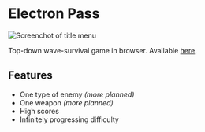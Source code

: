 # Electron Pass

![Screenchot of title menu](https://lh3.googleusercontent.com/27mckoZtIBCYPxSnMi-Q8u4pieDWGJ0df23y6-cfylpYSrKrLMkPEPdBXf7bp7U5mGZzzfAgUbafgHcaSsoYelIitGLRIs2scVI5upE25gFcp9b5TNo7Tgw2T6Q8dOQ8zvf3MaCMxa70bCoBejx_O2VzzOJRFMFUHP6fRTfUX_4nePB_4b_8TRa-bOcp5Xi30vaieDLXL3ytrrtfbmcONYLEKQNEkL4D3uV82abdquwC2y1OU4kQWh-l7QQKt-77gomVHaFP7IEewWaYy8DXiKsxmJ1L5T2M_Wgevlv36kOXekP7a65rWdq0k26Hy_c2OncWy_eLvb-H9OnyOrCs75B2M5JoWuJmCi7SX-auSub5nF__7FY8o9ZWgxE6pHzupfkxDwvXo6QXcEaI0V9CEEDeM8v_f4BJGP7iDNx0zQdLBuX0_o_PZ4v8EEZvXNOymR8rH_cZe-tufh4SxAIha9WOHIkPqDUMEN73z2Di2mGZMuo2mEUiVah7kBoOE0lCh7RmPHmagY8gpwqiC3sPwhbbTk2lElBcQZB_q5YwIyJCxhp6k7Qy8Dn-MzhRMuP8z1C5UYQrVGsnx4GJMdLvzFPKKgbudm1AeNsYoNQWO9C94Yy1SNZvRMYBG5DKzCMLjk3KdHACesq80TrrR7-UUaCM5-6k-myiwAboWjLfqY1bDtnZc-ePJqE8mpIlv9QopRWmU4Sm1SAn-4epdg=w1668-h938-no)

Top-down wave-survival game in browser. Available [here](https://bt7s7k7.github.io/ElectronPass).
## Features
- One type of enemy *(more planned)*
- One weapon *(more planned)*
- High scores
- Infinitely progressing difficulty